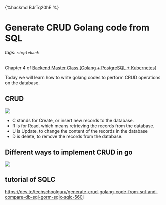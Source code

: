 {%hackmd BJrTq20hE %}
# Generate CRUD Golang code from SQL
###### tags: `simplebank`

Chapter 4 of [Backend Master Class [Golang + PostgreSQL + Kubernetes]](/3xKIijmxQJqv0z56ifCMeQ)

Today we will learn how to write golang codes to perform CRUD operations on the database.

## CRUD
![](https://i.imgur.com/lREeuDd.png)
- C stands for Create, or insert new records to the database.
- R is for Read, which means retrieving the records from the database.
- U is Update, to change the content of the records in the database
- D is delete, to remove the records from the database.

## Different ways to implement CRUD in go
![](https://i.imgur.com/2z9UCX2.jpg)

## tutorial of SQLC
https://dev.to/techschoolguru/generate-crud-golang-code-from-sql-and-compare-db-sql-gorm-sqlx-sqlc-560j

